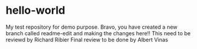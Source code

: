 # hello-world
My test repository for demo purpose.
Bravo, you have created a new branch called readme-edit and making the changes here!!
This need to be reviewd by Richard Ribier
Final review to be done by Albert Vinas
